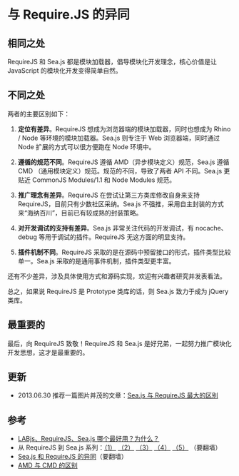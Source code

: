 # 与 Require.JS 的异同

## 相同之处

RequireJS 和 Sea.js 都是模块加载器，倡导模块化开发理念，核心价值是让 JavaScript 的模块化开发变得简单自然。

## 不同之处

两者的主要区别如下：

1.  **定位有差异**。RequireJS 想成为浏览器端的模块加载器，同时也想成为 Rhino / Node 等环境的模块加载器。Sea.js 则专注于 Web 浏览器端，同时通过 Node 扩展的方式可以很方便跑在 Node 环境中。

2.  **遵循的规范不同**。RequireJS 遵循 AMD（异步模块定义）规范，Sea.js 遵循 CMD （通用模块定义）规范。规范的不同，导致了两者 API 不同。Sea.js 更贴近 CommonJS Modules/1.1 和 Node Modules 规范。

3.  **推广理念有差异**。RequireJS 在尝试让第三方类库修改自身来支持 RequireJS，目前只有少数社区采纳。Sea.js 不强推，采用自主封装的方式来“海纳百川”，目前已有较成熟的封装策略。

4.  **对开发调试的支持有差异**。Sea.js 非常关注代码的开发调试，有 nocache、debug 等用于调试的插件。RequireJS 无这方面的明显支持。

5.  **插件机制不同**。RequireJS 采取的是在源码中预留接口的形式，插件类型比较单一。Sea.js 采取的是通用事件机制，插件类型更丰富。

还有不少差异，涉及具体使用方式和源码实现，欢迎有兴趣者研究并发表看法。

总之，如果说 RequireJS 是 Prototype 类库的话，则 Sea.js 致力于成为 jQuery 类库。

## 最重要的

最后，向 RequireJS 致敬！RequireJS 和 Sea.js 是好兄弟，一起努力推广模块化开发思想，这才是最重要的。

## 更新

*   2013.06.30 推荐一篇图片并茂的文章：[Sea.js 与 RequireJS 最大的区别](http://www.douban.com/note/283566440/)

## 参考

*   [LABjs、RequireJS、Sea.js 哪个最好用？为什么？](http://www.zhihu.com/question/20342350)
*   从 RequireJS 到 Sea.js 系列：[（1）](http://lifesinger.wordpress.com/2011/10/30/comparing-requirejs-with-seajs-1/) [（2）](http://lifesinger.wordpress.com/2011/10/30/comparing-requirejs-with-seajs-2/) [（3）](http://lifesinger.wordpress.com/2011/10/30/comparing-requirejs-with-seajs-3/) [（4）](http://lifesinger.wordpress.com/2011/10/30/comparing-requirejs-with-seajs-4/) [（5）](http://lifesinger.wordpress.com/2011/10/30/comparing-requirejs-with-seajs-5/) （要翻墙）
*   [Sea.js 和 RequireJS 的异同](http://lifesinger.wordpress.com/2011/05/17/the-difference-between-seajs-and-requirejs/)（要翻墙）
*   [AMD 与 CMD 的区别](http://www.zhihu.com/question/20351507)